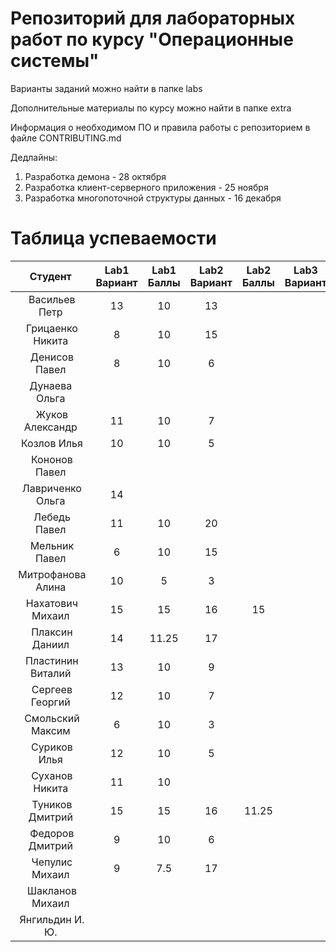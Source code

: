 # Репозиторий для лабораторных работ по курсу "Операционные системы"

Варианты заданий можно найти в папке labs

Дополнительные материалы по курсу можно найти в папке extra

Информация о необходимом ПО и правила работы с репозиторием в файле CONTRIBUTING.md

Дедлайны:
1. Разработка демона - 28 октября
2. Разработка клиент-серверного приложения - 25 ноября
3. Разработка многопоточной структуры данных - 16 декабря

# Таблица успеваемости
| Студент | Lab1 Вариант | Lab1 Баллы | Lab2 Вариант | Lab2 Баллы| Lab3 Вариант | Lab3 Баллы | Сумма |
| :---: | :---: | :---: | :---: | :---: | :---: | :---: | :---: |
| Васильев Петр |13|10|13||||||10|
| Грицаенко Никита |8|10|15||||10|
| Денисов Павел |8|10|6||||10|
| Дунаева Ольга ||||||||
| Жуков Александр |11|10|7||||10|
| Козлов Илья |10|10|5||||10|
| Кононов Павел ||||||||
| Лавриченко Ольга |14|||||||
| Лебедь Павел |11|10|20||||10|
| Мельник Павел |6|10|15||||10|
| Митрофанова Алина |10|5|3||||5|
| Нахатович Михаил |15|15|16|15|||30|
| Плаксин Даниил |14|11.25|17||||11.25|
| Пластинин Виталий |13|10|9||||||10|
| Сергеев Георгий |12|10|7||||10|
| Смольский Максим |6|10|3||||10|
| Суриков Илья |12|10|5||||10|
| Суханов Никита |11|10|||||10|
| Туников Дмитрий |15|15|16|11.25|||26.25|
| Федоров Дмитрий |9|10|6||||10|
| Чепулис Михаил |9|7.5|17||||7.5|
| Шакланов Михаил ||||||||
| Янгильдин И. Ю. ||||||||
